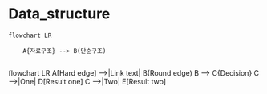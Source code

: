 # Data_structure


```mermaid
flowchart LR
    
    A{자료구조} --> B(단순구조) 
   
```

flowchart LR
    A[Hard edge] -->|Link text| B(Round edge)
    B --> C{Decision}
    C -->|One| D[Result one]
    C -->|Two| E[Result two]
